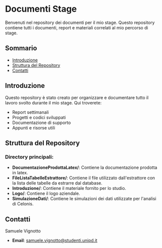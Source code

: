 # Documenti Stage

Benvenuti nel repository dei documenti per il mio stage. Questo repository contiene tutti i documenti, report e materiali correlati al mio percorso di stage. 

## Sommario

- [Introduzione](#introduzione)
- [Struttura del Repository](#struttura-del-repository)
- [Contatti](#contatti)

## Introduzione

Questo repository è stato creato per organizzare e documentare tutto il lavoro svolto durante il mio stage. Qui troverete:

- Report settimanali
- Progetti e codici sviluppati
- Documentazione di supporto
- Appunti e risorse utili

## Struttura del Repository
### Directory principali:

- **DocumentazioneProdottaLatex/**: Contiene la documentazione prodotta in latex.
- **FileListaTabelleEstrattore/**: Contiene il file utilizzato dall'estrattore con la lista delle tabelle da estrarre dal database.
- **Introduzione/**: Contiene il materiale fornito per lo studio.
- **Logo/**: Contiene il logo aziendale.
- **SimulazioneDati/**: Contiene le simulazioni dei dati utilizzate per l'analisi di Celonis.

## Contatti

Samuele Vignotto

- **Email**: [samuele.vignotto@studenti.unipd.it](mailto:samuele.vignotto@studenti.unipd.it)
